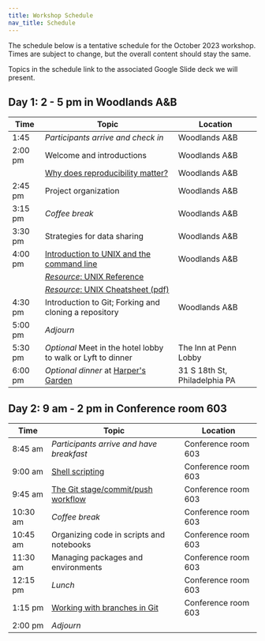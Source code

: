 ```yaml
---
title: Workshop Schedule
nav_title: Schedule
---
```


The schedule below is a tentative schedule for the October 2023 workshop.
Times are subject to change, but the overall content should stay the same.

Topics in the schedule link to the associated Google Slide deck we will present.

## Day 1: 2 - 5 pm in Woodlands A&B

| Time | Topic | Location |
|------|---------|---------|
| 1:45    | _Participants arrive and check in_ | Woodlands A&B |
| 2:00 pm | Welcome and introductions | Woodlands A&B |
|         | [Why does reproducibility matter?](https://docs.google.com/presentation/d/1qfulAR4jD0KS7NfrLHpwT6SWl-7APBmqNnAwGpXX5oo/edit?usp=sharing) | Woodlands A&B |
| 2:45 pm | Project organization | Woodlands A&B |
| 3:15 pm | _Coffee break_ | Woodlands A&B |
| 3:30 pm | Strategies for data sharing | Woodlands A&B |
| 4:00 pm | [Introduction to UNIX and the command line](https://docs.google.com/presentation/d/1WPXkItJZEUXMY20cLrdMXHiBC2PyunR14RUSDg4nfIc/edit?usp=sharing) | Woodlands A&B |
|         | [_Resource_: UNIX Reference](resources/unix_reference.html) ||
|         | [_Resource_: UNIX Cheatsheet (pdf)](resources/unix_quick_reference.pdf) ||
| 4:30 pm |  Introduction to Git; Forking and cloning a repository | Woodlands A&B |
| 5:00 pm |  _Adjourn_ | |
| 5:30 pm  | _Optional_ Meet in the hotel lobby to walk or Lyft to dinner | The Inn at Penn Lobby |
| 6:00 pm | _Optional dinner_ at [Harper's Garden](https://www.harpersgardenphilly.com/) | 31 S 18th St, Philadelphia PA |

## Day 2: 9 am - 2 pm in Conference room 603

| Time | Topic | Location |
|------|---------|---------|
| 8:45 am  | _Participants arrive and have breakfast_ |  Conference room 603 |
| 9:00 am  | [Shell scripting](https://docs.google.com/presentation/d/1SDUyYVNgvDDRodVqmDQPVQ5wnjQesWfBTg0EAcdbcSo/edit?usp=sharing) |  Conference room 603 |
| 9:45 am  | [The Git stage/commit/push workflow](https://docs.google.com/presentation/d/1_YckNhAkp_82PKR6PGS5SdaKDgoueYVTXaPi5pQV9ik/edit?usp=sharing) |  Conference room 603 |
| 10:30 am | _Coffee break_ |  Conference room 603 |
| 10:45 am | Organizing code in scripts and notebooks |  Conference room 603 |
| 11:30 am | Managing packages and environments |  Conference room 603 |
| 12:15 pm | _Lunch_ |  Conference room 603 |
| 1:15 pm | [Working with branches in Git](https://docs.google.com/presentation/d/1s7BSHgTSDuXIzI1ROS-JSneB6NXfQVWOec6lhc8eIWA/edit?usp=sharing) |  Conference room 603 |
| 2:00 pm | _Adjourn_ |  |
